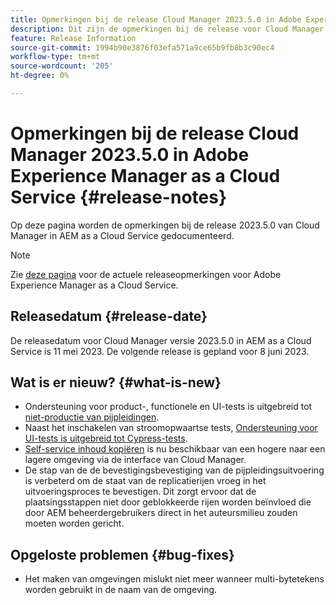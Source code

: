 ```yaml
---
title: Opmerkingen bij de release Cloud Manager 2023.5.0 in Adobe Experience Manager as a Cloud Service
description: Dit zijn de opmerkingen bij de release voor Cloud Manager 2023.5.0 in AEM as a Cloud Service.
feature: Release Information
source-git-commit: 1994b90e3876f03efa571a9ce65b9fb8b3c90ec4
workflow-type: tm+mt
source-wordcount: '205'
ht-degree: 0%

---
```



# Opmerkingen bij de release Cloud Manager 2023.5.0 in Adobe Experience Manager as a Cloud Service {#release-notes}

Op deze pagina worden de opmerkingen bij de release 2023.5.0 van Cloud Manager in AEM as a Cloud Service gedocumenteerd.

>[!NOTE]
>
>Zie [deze pagina](/help/release-notes/release-notes-cloud/release-notes-current.md) voor de actuele releaseopmerkingen voor Adobe Experience Manager as a Cloud Service.

## Releasedatum {#release-date}

De releasedatum voor Cloud Manager versie 2023.5.0 in AEM as a Cloud Service is 11 mei 2023. De volgende release is gepland voor 8 juni 2023.

## Wat is er nieuw? {#what-is-new}

* Ondersteuning voor product-, functionele en UI-tests is uitgebreid tot [niet-productie van pijpleidingen](/help/implementing/cloud-manager/configuring-pipelines/configuring-non-production-pipelines.md).
* Naast het inschakelen van stroomopwaartse tests, [Ondersteuning voor UI-tests is uitgebreid tot Cypress-tests](/help/implementing/cloud-manager/ui-testing.md).
* [Self-service inhoud kopiëren](/help/implementing/developing/tools/content-copy.md) is nu beschikbaar van een hogere naar een lagere omgeving via de interface van Cloud Manager.
* De stap van de de bevestigingsbevestiging van de pijpleidingsuitvoering is verbeterd om de staat van de replicatierijen vroeg in het uitvoeringsproces te bevestigen. Dit zorgt ervoor dat de plaatsingsstappen niet door geblokkeerde rijen worden beïnvloed die door AEM beheerdergebruikers direct in het auteursmilieu zouden moeten worden gericht.

## Opgeloste problemen {#bug-fixes}

* Het maken van omgevingen mislukt niet meer wanneer multi-bytetekens worden gebruikt in de naam van de omgeving.
